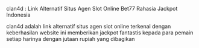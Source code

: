 clan4d : Link Alternatif Situs Agen Slot Online Bet77 Rahasia Jackpot Indonesia

clan4d adalah link alternatif situs agen slot online terkenal dengan keberhasilan website ini memberikan jackpot fantastis kepada para pemain setiap harinya dengan jutaan rupiah yang dibagikan
